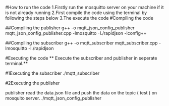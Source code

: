 
#How to run the code
1.Firstly run the mosquitto server on your machine if it is not already running
2.First compile the code using the terminal by following the steps below
3.The execute the code
#Compiling the code
 
##Compiling the publisher
g++ -o mqtt_json_config_publisher mqtt_json_config_publisher.cpp -lmosquitto -I./rapidjson -lconfig++

##Compiling the subscriber
g++ -o mqtt_subscriber mqtt_subscriber.cpp -lmosquitto -I./rapidjson

#Executing the code
** Execute the subscriber and publisher in seperate terminal.**

#1Executing the subscriber
./mqtt_subscriber

#2Executing the publisher



 publisher read the data.json file and push the data on the topic ( test ) on mosquito server.
./mqtt_json_config_publisher
